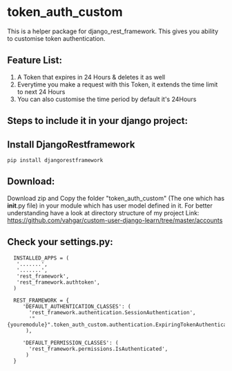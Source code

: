 # token_auth_custom
This is a helper package for django_rest_framework. This gives you ability to customise token authentication.

## Feature List: 
 1. A Token that expires in 24 Hours & deletes it as well
 2. Everytime you make a request with this Token, it extends the time limit to next 24 Hours
 3. You can also customise the time period by default it's 24Hours

## Steps to include it in your django project:

## Install DjangoRestframework
    pip install djangorestframework

## Download:
 Download zip and Copy the folder "token_auth_custom" (The one which has __init__.py file) in your module which has user model defined in it.
 For better understanding have a look at directory structure of my project Link: https://github.com/vahgar/custom-user-django-learn/tree/master/accounts
## Check your settings.py:
      INSTALLED_APPS = (
       '.......',
       '.......',
       'rest_framework',
       'rest_framework.authtoken',
      )
      
      REST_FRAMEWORK = {
         'DEFAULT_AUTHENTICATION_CLASSES': (
           'rest_framework.authentication.SessionAuthentication',
           '"{youremodule}".token_auth_custom.authentication.ExpiringTokenAuthentication',
          ),

         'DEFAULT_PERMISSION_CLASSES': (
           'rest_framework.permissions.IsAuthenticated',
          )
      }


